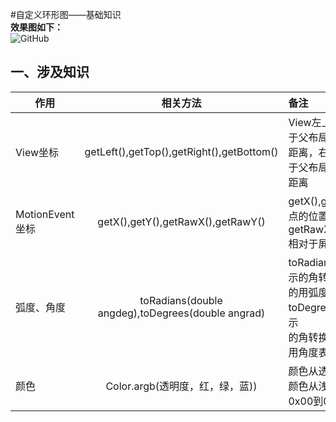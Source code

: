 #自定义环形图——基础知识</br>
**效果图如下：**</br>
<img src="https://github.com/Idtk/CustomView/blob/master/gif/CustomView.gif" alt="GitHub" title="GitHub,Social Coding"/><br>
## 一、涉及知识</br>
| 作用        | 相关方法           | 备注  
| ------------- |:-------------:| :----- 
| View坐标      | getLeft(),getTop(),getRight(),getBottom() | View左上角顶点相对于父布局的左侧和顶部距离，右下角顶点相对于父布局的左侧和顶部距离 |
| MotionEvent坐标      | getX(),getY(),getRawX(),getRawY() |   getX(),getY()相对于原点的位置坐标，getRawX(),getRawY()相对于屏幕的位置坐标 |
| 弧度、角度      | toRadians(double angdeg),toDegrees(double angrad) |   toRadians将用角度表示的角转换为近似相等<br>的用弧度表示的角，toDegrees将用弧度表示<br>的角转换为近似相等的用角度表示的角| 
| 颜色      | Color.argb(透明度，红，绿，蓝)) |   颜色从透明到不透明，颜色从浅到深，都用从0x00到0xff表示|
